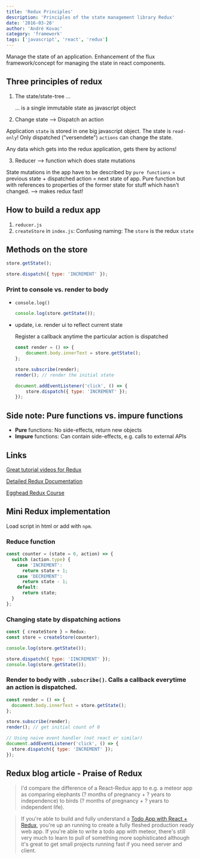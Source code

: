 ```yaml
---
title: 'Redux Principles'
description: 'Principles of the state management library Redux'
date: '2016-03-20'
author: 'André Kovac'
category: 'framework'
tags: ['javascript', 'react', 'redux']
---
```


Manage the state of an application. Enhancement of the flux framework/concept for managing the state in react components.

## Three principles of redux

1. The state/state-tree ...

   ... is a single immutable state as javascript object

2. Change state --> Dispatch an action

Application `state` is stored in one big javascript object. The state is `read-only`! Only dispatched ("versendete") `actions` can change the state.

Any data which gets into the redux application, gets there by actions!

3. Reducer --> function which does state mutations

State mutations in the app have to be described by `pure functions` = previous state + dispatched action = next state of app.
Pure function but with references to properties of the former state for stuff which hasn't changed. --> makes redux fast!

## How to build a redux app

1. `reducer.js`
2. `createStore` in `index.js`: Confusing naming: The `store` is the redux `state`

## Methods on the store

```js
store.getState();

store.dispatch({ type: 'INCREMENT' });
```

### Print to console vs. render to body

- `console.log()`

	```js
	console.log(store.getState());
	```

- update, i.e. render ui to reflect current state

	Register a callback anytime the particular action  is dispatched

	```js
	const render = () => {
		document.body.innerText = store.getState();
	};

	store.subscribe(render);
	render(); // render the initial state

	document.addEventListener('click', () => {
		store.dispatch({ type: 'INCREMENT' });
	});
	```

## Side note: Pure functions vs. impure functions

- **Pure** functions: No side-effects, return new objects
- **Impure** functions: Can contain side-effects, e.g. calls to external APIs

## Links

[Great tutorial videos for Redux](https://egghead.io/series/getting-started-with-redux)

[Detailed Redux Documentation](http://redux.js.org/index.html)

[Egghead Redux Course](https://egghead.io/series/getting-started-with-redux)

## Mini Redux implementation

Load script in html or add with `npm`.

### Reduce function

```js
const counter = (state = 0, action) => {
  switch (action.type) {
    case 'INCREMENT':
      return state + 1;
    case 'DECREMENT':
      return state - 1;
    default:
      return state;
  }
};
```

### Changing state by dispatching actions

```js
const { createStore } = Redux;
const store = createStore(counter);

console.log(store.getState());

store.dispatch({ type: 'IINCREMENT' });
console.log(store.getState());
```

### Render to body with `.subscribe()`. Calls a callback everytime an action is dispatched.

```js
const render = () => {
  document.body.innerText = store.getState();
};

store.subscribe(render);
render(); // get initial count of 0

// Using naive event handler (not react or similar)
document.addEventListener('click', () => {
  store.dispatch({ type: 'INCREMENT' });
});
```

## Redux blog article - Praise of Redux

> I'd compare the difference of a React-Redux app to e.g. a meteor app as comparing elephants (? months of pregnancy + ? years to independence) to birds (? months of pregnancy + ? years to independent life).

> If you're able to build and fully understand a [Todo App with React + Redux](https://medium.com/@rajaraodv/step-by-step-guide-to-building-react-redux-apps-using-mocks-48ca0f47f9a#.qrbuj8eqm), you're up an running to create a fully fleshed production ready web app.
> If you're able to write a todo app with meteor, there's still very much to learn to pull of something more sophisticated although it's great to get small projects running fast if you need server and client.
